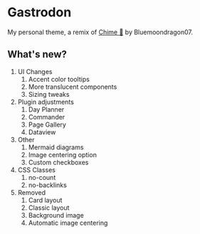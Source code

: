 # Gastrodon

My personal theme, a remix of [Chime 🔔](https://github.com/Bluemoondragon07/chime-theme) by Bluemoondragon07.

## What's new?

1. UI Changes
   1. Accent color tooltips
   2. More translucent components
   3. Sizing tweaks
2. Plugin adjustments
   1. Day Planner
   2. Commander
   3. Page Gallery
   4. Dataview
3. Other
   1. Mermaid diagrams
   2. Image centering option
   3. Custom checkboxes
4. CSS Classes
   1. no-count
   2. no-backlinks
5. Removed
   1. Card layout
   2. Classic layout
   3. Background image
   4. Automatic image centering
